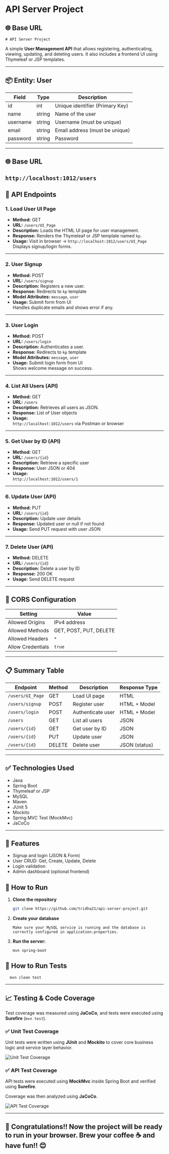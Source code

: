 # API Server Project

## 🌐 Base URL
`# API Server Project`

A simple **User Management API** that allows registering, authenticating, viewing, updating, and deleting users. It also includes a frontend UI using Thymeleaf or JSP templates.

---

## 📦 Entity: User

| Field     | Type   | Description                       |
|-----------|--------|-----------------------------------|
| id        | int    | Unique identifier (Primary Key)   |
| name      | string | Name of the user                  |
| username  | string | Username (must be unique)         |
| email     | string | Email address (must be unique)    |
| password  | string | Password                          |

---

## 🌐 Base URL

`http://localhost:1012/users`
---

## 🔁 API Endpoints

### 1. Load User UI Page

- **Method:** GET  
- **URL:** `/users/UI_Page`  
- **Description:** Loads the HTML UI page for user management.  
- **Response:** Renders the Thymeleaf or JSP template named `kp`.  
- **Usage:** Visit in browser → `http://localhost:1012/users/UI_Page`  
  Displays signup/login forms.

---

### 2. User Signup

- **Method:** POST  
- **URL:** `/users/signup`  
- **Description:** Registers a new user.  
- **Response:** Redirects to `kp` template  
- **Model Attributes:** `message`, `user`  
- **Usage:** Submit form from UI  
  Handles duplicate emails and shows error if any.

---

### 3. User Login

- **Method:** POST  
- **URL:** `/users/login`  
- **Description:** Authenticates a user.  
- **Response:** Redirects to `kp` template  
- **Model Attributes:** `message`, `user`  
- **Usage:** Submit login form from UI  
  Shows welcome message on success.

---

### 4. List All Users (API)

- **Method:** GET  
- **URL:** `/users`  
- **Description:** Retrieves all users as JSON.  
- **Response:** List of User objects  
- **Usage:**  
  `http://localhost:1012/users` via Postman or browser

---

### 5. Get User by ID (API)

- **Method:** GET  
- **URL:** `/users/{id}`  
- **Description:** Retrieve a specific user  
- **Response:** User JSON or 404  
- **Usage:**  
  `http://localhost:1012/users/1`

---

### 6. Update User (API)

- **Method:** PUT  
- **URL:** `/users/{id}`  
- **Description:** Update user details  
- **Response:** Updated user or null if not found  
- **Usage:** Send PUT request with user JSON

---

### 7. Delete User (API)

- **Method:** DELETE  
- **URL:** `/users/{id}`  
- **Description:** Delete a user by ID  
- **Response:** 200 OK  
- **Usage:** Send DELETE request

---

## 🔐 CORS Configuration

| Setting              | Value                    |
|----------------------|--------------------------|
| Allowed Origins      | IPv4 address             |
| Allowed Methods      | GET, POST, PUT, DELETE   |
| Allowed Headers      | `*`                      |
| Allow Credentials    | `true`                   |

---

## 📋 Summary Table

| Endpoint             | Method | Description             | Response Type  |
|----------------------|--------|-------------------------|----------------|
| `/users/UI_Page`     | GET    | Load UI page            | HTML           |
| `/users/signup`      | POST   | Register user           | HTML + Model   |
| `/users/login`       | POST   | Authenticate user       | HTML + Model   |
| `/users`             | GET    | List all users          | JSON           |
| `/users/{id}`        | GET    | Get user by ID          | JSON           |
| `/users/{id}`        | PUT    | Update user             | JSON           |
| `/users/{id}`        | DELETE | Delete user             | JSON (status)  |

---

## ✅ Technologies Used

- Java
- Spring Boot
- Thymeleaf or JSP
- MySQL
- Maven
- JUnit 5
- Mockito
- Spring MVC Test (MockMvc)
- JaCoCo
---

## 📌 Features
- Signup and login (JSON & Form)
- User CRUD: Get, Create, Update, Delete
- Login validation
- Admin dashboard (optional frontend)

## 🚀 How to Run

1. **Clone the repository**  
   ```bash
   git clone https://github.com/tridha21/api-server-project.git
   
2. **Create your database**
   ```
   Make sure your MySQL service is running and the database is correctly configured in application.properties.
   ```
3. **Run the server:**
   ```
   mvn spring-boot
   ```
## 🧪 How to Run Tests
      
      mvn clean test
    
    
  ---
## 📈 Testing & Code Coverage

Test coverage was measured using **JaCoCo**, and tests were executed using **Surefire** (`mvn test`).

### ✅ Unit Test Coverage

Unit tests were written using **JUnit** and **Mockito** to cover core business logic and service layer behavior.

![Unit Test Coverage](assets/code_cover.png)

### ✅ API Test Coverage

API tests were executed using **MockMvc** inside Spring Boot and verified using **Surefire**.

Coverage was then analyzed using **JaCoCo**.

![API Test Coverage](assets/api_cover.png)

   
---
## 🎉 Congratulations!! Now the project will be ready to run in your browser. Brew your coffee ☕ and have fun!! 😊

